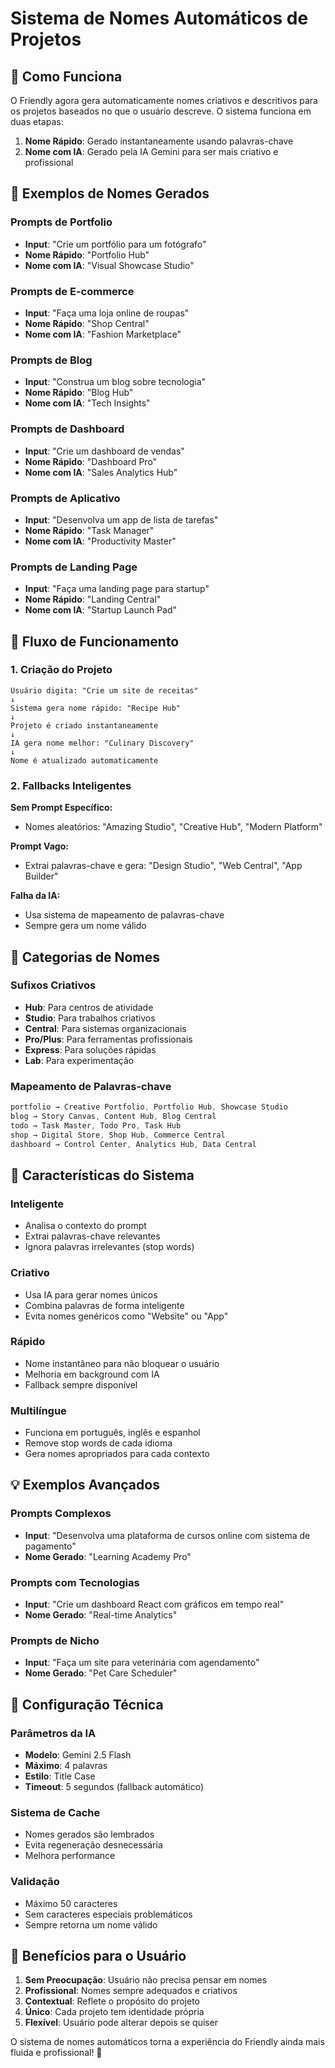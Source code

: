 # Sistema de Nomes Automáticos de Projetos

## 🎯 Como Funciona

O Friendly agora gera automaticamente nomes criativos e descritivos para os projetos baseados no que o usuário descreve. O sistema funciona em duas etapas:

1. **Nome Rápido**: Gerado instantaneamente usando palavras-chave
2. **Nome com IA**: Gerado pela IA Gemini para ser mais criativo e profissional

## 📝 Exemplos de Nomes Gerados

### **Prompts de Portfolio**
- **Input**: "Crie um portfólio para um fotógrafo"
- **Nome Rápido**: "Portfolio Hub"
- **Nome com IA**: "Visual Showcase Studio"

### **Prompts de E-commerce**
- **Input**: "Faça uma loja online de roupas"
- **Nome Rápido**: "Shop Central"
- **Nome com IA**: "Fashion Marketplace"

### **Prompts de Blog**
- **Input**: "Construa um blog sobre tecnologia"
- **Nome Rápido**: "Blog Hub"
- **Nome com IA**: "Tech Insights"

### **Prompts de Dashboard**
- **Input**: "Crie um dashboard de vendas"
- **Nome Rápido**: "Dashboard Pro"
- **Nome com IA**: "Sales Analytics Hub"

### **Prompts de Aplicativo**
- **Input**: "Desenvolva um app de lista de tarefas"
- **Nome Rápido**: "Task Manager"
- **Nome com IA**: "Productivity Master"

### **Prompts de Landing Page**
- **Input**: "Faça uma landing page para startup"
- **Nome Rápido**: "Landing Central"
- **Nome com IA**: "Startup Launch Pad"

## 🔄 Fluxo de Funcionamento

### **1. Criação do Projeto**
```
Usuário digita: "Crie um site de receitas"
↓
Sistema gera nome rápido: "Recipe Hub"
↓
Projeto é criado instantaneamente
↓
IA gera nome melhor: "Culinary Discovery"
↓
Nome é atualizado automaticamente
```

### **2. Fallbacks Inteligentes**

**Sem Prompt Específico:**
- Nomes aleatórios: "Amazing Studio", "Creative Hub", "Modern Platform"

**Prompt Vago:**
- Extrai palavras-chave e gera: "Design Studio", "Web Central", "App Builder"

**Falha da IA:**
- Usa sistema de mapeamento de palavras-chave
- Sempre gera um nome válido

## 🎨 Categorias de Nomes

### **Sufixos Criativos**
- **Hub**: Para centros de atividade
- **Studio**: Para trabalhos criativos
- **Central**: Para sistemas organizacionais
- **Pro/Plus**: Para ferramentas profissionais
- **Express**: Para soluções rápidas
- **Lab**: Para experimentação

### **Mapeamento de Palavras-chave**
```javascript
portfolio → Creative Portfolio, Portfolio Hub, Showcase Studio
blog → Story Canvas, Content Hub, Blog Central
todo → Task Master, Todo Pro, Task Hub
shop → Digital Store, Shop Hub, Commerce Central
dashboard → Control Center, Analytics Hub, Data Central
```

## 🌟 Características do Sistema

### **Inteligente**
- Analisa o contexto do prompt
- Extrai palavras-chave relevantes
- Ignora palavras irrelevantes (stop words)

### **Criativo**
- Usa IA para gerar nomes únicos
- Combina palavras de forma inteligente
- Evita nomes genéricos como "Website" ou "App"

### **Rápido**
- Nome instantâneo para não bloquear o usuário
- Melhoria em background com IA
- Fallback sempre disponível

### **Multilíngue**
- Funciona em português, inglês e espanhol
- Remove stop words de cada idioma
- Gera nomes apropriados para cada contexto

## 💡 Exemplos Avançados

### **Prompts Complexos**
- **Input**: "Desenvolva uma plataforma de cursos online com sistema de pagamento"
- **Nome Gerado**: "Learning Academy Pro"

### **Prompts com Tecnologias**
- **Input**: "Crie um dashboard React com gráficos em tempo real"
- **Nome Gerado**: "Real-time Analytics"

### **Prompts de Nicho**
- **Input**: "Faça um site para veterinária com agendamento"
- **Nome Gerado**: "Pet Care Scheduler"

## 🔧 Configuração Técnica

### **Parâmetros da IA**
- **Modelo**: Gemini 2.5 Flash
- **Máximo**: 4 palavras
- **Estilo**: Title Case
- **Timeout**: 5 segundos (fallback automático)

### **Sistema de Cache**
- Nomes gerados são lembrados
- Evita regeneração desnecessária
- Melhora performance

### **Validação**
- Máximo 50 caracteres
- Sem caracteres especiais problemáticos
- Sempre retorna um nome válido

## 🎯 Benefícios para o Usuário

1. **Sem Preocupação**: Usuário não precisa pensar em nomes
2. **Profissional**: Nomes sempre adequados e criativos
3. **Contextual**: Reflete o propósito do projeto
4. **Único**: Cada projeto tem identidade própria
5. **Flexível**: Usuário pode alterar depois se quiser

O sistema de nomes automáticos torna a experiência do Friendly ainda mais fluida e profissional! 🚀